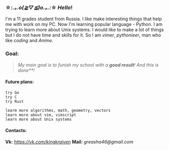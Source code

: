 ###  ☆*:.｡.o(≧▽≦)o.｡.:*☆ _Hello_!

I'm a 11 grades student from Russia. I like make interesting things that 
help me with work on my PC. Now I'm learning popular language - Python. 
I am trying to learn more about Unix systems. I would like to make
a lot of things but I do not have time and skills for it. So I am 
_vimer_, _pythonieer_, man who like _coding_ and _Anime_. 

### Goal:
>_My main goal is to funish my school with a **good result**!_
>_And this is done**!_

#### Future plans:

    try Go
    try C
    try Rust

    learm more algorithms, math, geometry, vectors
    learn more about vim, vimscript
    learn more about Unix systems

#### Contacts:
**Vk:** _https://vk.com/kingkraiven_
**Mail:** _greasha46@gmail.com_
